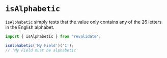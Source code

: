 # `isAlphabetic`

`isAlphabetic` simply tests that the value only contains any of the 26 letters
in the English alphabet.

```js
import { isAlphabetic } from 'revalidate';

isAlphabetic('My Field')('1');
// 'My Field must be alphabetic'
```
